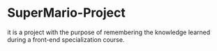 # SuperMario-Project
it is a project with the purpose of remembering the knowledge learned during a front-end specialization course.

